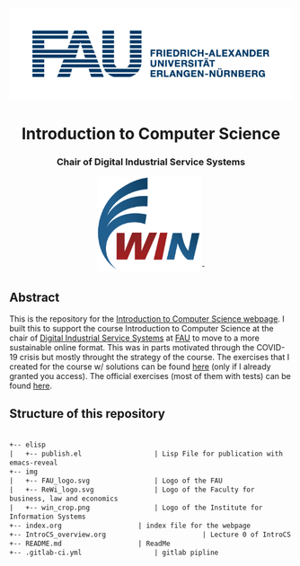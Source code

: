 <div style="border-bottom:none;">
	<div align="center">
		<img src="img/FAU_logo.png" width="700">
		<h1><b>Introduction to Computer Science</b></h1>
		<h3>Chair of Digital Industrial Service Systems</h3>
		<img src="img/win_crop.png" height="170">˘
	</div>
</div>

## Abstract
This is the repository for the [Introduction to Computer Science webpage](introcs.maximilian-harl.de). I built this to support the course Introduction to Computer Science at the chair of [Digital Industrial Service Systems](https://www.is.rw.fau.de/) at [FAU](https://www.fau.de/) to move to a more sustainable online format. This was in parts motivated through the COVID-19 crisis but mostly throught the strategy of the course.
The exercises that I created for the course w/ solutions can be found [here](https://github.com/EinGartenzwerg/CS_Basics) (only if I already granted you access). The official exercises (most of them with tests) can be found [here](https://github.com/fau-is/IntroCS).

## Structure of this repository
```

+-- elisp
|   +-- publish.el         			| Lisp File for publication with emacs-reveal
+-- img
|   +-- FAU_logo.svg 				| Logo of the FAU
|   +-- ReWi_logo.svg 				| Logo of the Faculty for business, law and economics
|   +-- win_crop.png 				| Logo of the Institute for Information Systems
+-- index.org 					| index file for the webpage
+-- IntroCS_overview.org                       	| Lecture 0 of IntroCS
+-- README.md 					| ReadMe
+-- .gitlab-ci.yml    				| gitlab pipline         

```

<!---  ## Acknowledgments
I want to thank Sebastian Dunzer for letting me do this as part of IntroCS, as well as Prof. Matzner and Prof. Hart who are responsible for this lecture. Furthermore, I want to thank Dr. Lechtenbörger for creating emacs-reveal for reveal.js and all his OER lectures, which made the infrastructure of this project really convenient. --->
